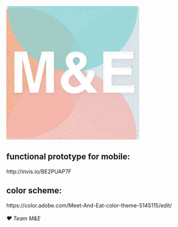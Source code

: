 [![logo](https://github.com/ecsmith/M-E/blob/master/screenshots/logo.jpg)]()<br>
<h2>functional prototype for mobile:</h2> http://invis.io/BE2PUAP7F
<h2>color scheme:</h2> https://color.adobe.com/Meet-And-Eat-color-theme-5145115/edit/
<br><br><i>&hearts; Team M&E</i>

